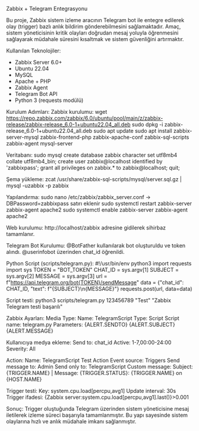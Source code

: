 Zabbix + Telegram Entegrasyonu

Bu proje, Zabbix sistem izleme aracının Telegram bot ile entegre edilerek olay (trigger) bazlı anlık bildirim gönderebilmesini sağlamaktadır. Amaç, sistem yöneticisinin kritik olayları doğrudan mesaj yoluyla öğrenmesini sağlayarak müdahale süresini kısaltmak ve sistem güvenliğini artırmaktır.

Kullanılan Teknolojiler:
- Zabbix Server 6.0+
- Ubuntu 22.04
- MySQL
- Apache + PHP
- Zabbix Agent
- Telegram Bot API
- Python 3 (requests modülü)

Kurulum Adımları:
Zabbix kurulumu:
wget https://repo.zabbix.com/zabbix/6.0/ubuntu/pool/main/z/zabbix-release/zabbix-release_6.0-1+ubuntu22.04_all.deb
sudo dpkg -i zabbix-release_6.0-1+ubuntu22.04_all.deb
sudo apt update
sudo apt install zabbix-server-mysql zabbix-frontend-php zabbix-apache-conf zabbix-sql-scripts zabbix-agent mysql-server

Veritabanı:
sudo mysql
create database zabbix character set utf8mb4 collate utf8mb4_bin;
create user zabbix@localhost identified by 'zabbixpass';
grant all privileges on zabbix.* to zabbix@localhost;
quit;

Şema yükleme:
zcat /usr/share/zabbix-sql-scripts/mysql/server.sql.gz | mysql -uzabbix -p zabbix

Yapılandırma:
sudo nano /etc/zabbix/zabbix_server.conf → DBPassword=zabbixpass satırı eklenir
sudo systemctl restart zabbix-server zabbix-agent apache2
sudo systemctl enable zabbix-server zabbix-agent apache2

Web kurulumu: http://localhost/zabbix adresine gidilerek sihirbaz tamamlanır.

Telegram Bot Kurulumu:
@BotFather kullanılarak bot oluşturuldu ve token alındı.
@userinfobot üzerinden chat_id öğrenildi.

Python Script (scripts/telegram.py):
#!/usr/bin/env python3
import requests
import sys
TOKEN = "BOT_TOKEN"
CHAT_ID = sys.argv[1]
SUBJECT = sys.argv[2]
MESSAGE = sys.argv[3]
url = f"https://api.telegram.org/bot{TOKEN}/sendMessage"
data = {"chat_id": CHAT_ID, "text": f"{SUBJECT}\n{MESSAGE}"}
requests.post(url, data=data)

Script testi:
python3 scripts/telegram.py 123456789 "Test" "Zabbix Telegram testi başarılı"

Zabbix Ayarları:
Media Type:
Name: TelegramScript
Type: Script
Script name: telegram.py
Parameters:
{ALERT.SENDTO}
{ALERT.SUBJECT}
{ALERT.MESSAGE}

Kullanıcıya medya ekleme:
Send to: chat_id
Active: 1-7,00:00-24:00
Severity: All

Action:
Name: TelegramScript Test Action
Event source: Triggers
Send message to: Admin
Send only to: TelegramScript
Custom message: Subject: {TRIGGER.NAME} | Message: {TRIGGER.STATUS}: {TRIGGER.NAME} on {HOST.NAME}

Trigger testi:
Key: system.cpu.load[percpu,avg1]
Update interval: 30s
Trigger ifadesi: {Zabbix server:system.cpu.load[percpu,avg1].last()}>0.001

Sonuç:
Trigger oluştuğunda Telegram üzerinden sistem yöneticisine mesaj iletilerek izleme süreci başarıyla tamamlanmıştır. Bu yapı sayesinde sistem olaylarına hızlı ve anlık müdahale imkanı sağlanmıştır.
